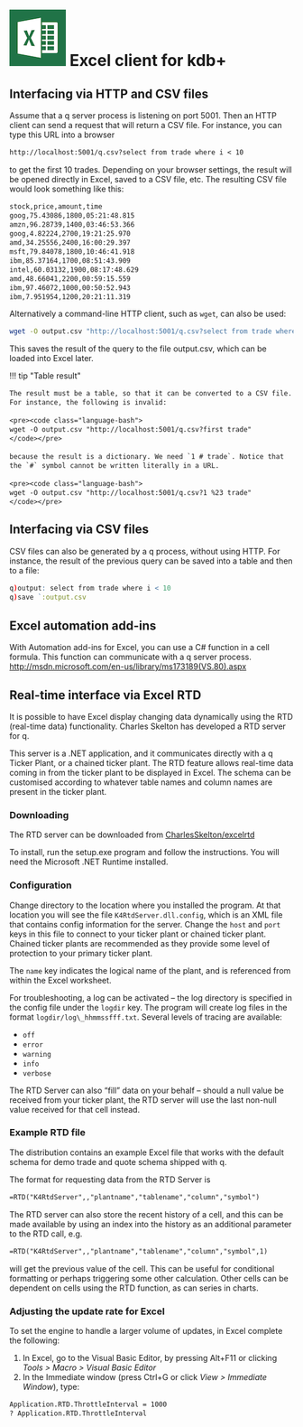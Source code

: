 # ![Microsoft Excel](img/excel.png) Excel client for kdb+


## Interfacing via HTTP and CSV files

Assume that a q server process is listening on port 5001. Then an HTTP client can send a request that will return a CSV file. For instance, you can type this URL into a browser

```txt
http://localhost:5001/q.csv?select from trade where i < 10
```

to get the first 10 trades. Depending on your browser settings, the result will be opened directly in Excel, saved to a CSV file, etc. The resulting CSV file would look something like this:

```csv
stock,price,amount,time
goog,75.43086,1800,05:21:48.815
amzn,96.28739,1400,03:46:53.366
goog,4.82224,2700,19:21:25.970
amd,34.25556,2400,16:00:29.397
msft,79.84078,1800,10:46:41.918
ibm,85.37164,1700,08:51:43.909
intel,60.03132,1900,08:17:48.629
amd,48.66041,2200,00:59:15.559
ibm,97.46072,1000,00:50:52.943
ibm,7.951954,1200,20:21:11.319
```

Alternatively a command-line HTTP client, such as `wget`, can also be used:

```bash
wget -O output.csv "http://localhost:5001/q.csv?select from trade where i < 10"
```

This saves the result of the query to the file output.csv, which can be loaded into Excel later.

!!! tip "Table result"

    The result must be a table, so that it can be converted to a CSV file. For instance, the following is invalid:

    <pre><code class="language-bash">
    wget -O output.csv "http://localhost:5001/q.csv?first trade"
    </code></pre>

    because the result is a dictionary. We need `1 # trade`. Notice that the `#` symbol cannot be written literally in a URL.

    <pre><code class="language-bash">
    wget -O output.csv "http://localhost:5001/q.csv?1 %23 trade"
    </code></pre>


## Interfacing via CSV files

CSV files can also be generated by a q process, without using HTTP. For instance, the result of the previous query can be saved into a table and then to a file:

```q
q)output: select from trade where i < 10
q)save `:output.csv
```


## Excel automation add-ins

With Automation add-ins for Excel, you can use a C\# function in a cell formula. This function can communicate with a q server process.  
<i class="fa fa-hand-o-right"></i> <http://msdn.microsoft.com/en-us/library/ms173189(VS.80).aspx>


## Real-time interface via Excel RTD

It is possible to have Excel display changing data dynamically using the RTD (real-time data) functionality. Charles Skelton has developed a RTD server for q. 

This server is a .NET application, and it communicates directly with a q Ticker Plant, or a chained ticker plant. The RTD feature allows real-time data coming in from the ticker plant to be displayed in Excel. The schema can be customised according to whatever table names and column names are present in the ticker plant.


### Downloading

The RTD server can be downloaded from 
<i class="fa fa-github"></i> [CharlesSkelton/excelrtd](http://github.com/CharlesSkelton/excelrtd)

To install, run the setup.exe program and follow the instructions. You will need the Microsoft .NET Runtime installed.


### Configuration

Change directory to the location where you installed the program. At that location you will see the file 
`K4RtdServer.dll.config`, 
which is an XML file that contains config information for the server. Change the `host` and `port` keys in this file to connect to your ticker plant or chained ticker plant. Chained ticker plants are recommended as they provide some level of protection to your primary ticker plant.

The `name` key indicates the logical name of the plant, and is referenced from within the Excel worksheet.

For troubleshooting, a log can be activated – the log directory is specified in the config file under the `logdir` key. The program will create log files in the format `logdir/log\_hhmmssfff.txt`. Several levels of tracing are available:

- `off`
- `error`
- `warning`
- `info`
- `verbose`

The RTD Server can also “fill” data on your behalf – should a null value be received from your ticker plant, the RTD server will use the last non-null value received for that cell instead.


### Example RTD file

The distribution contains an example Excel file that works with the default schema for demo trade and quote schema shipped with q.

The format for requesting data from the RTD Server is

```txt
=RTD("K4RtdServer",,"plantname","tablename","column","symbol")
```

The RTD server can also store the recent history of a cell, and this can be made available by using an index into the history as an additional parameter to the RTD call, e.g.

```txt
=RTD("K4RtdServer",,"plantname","tablename","column","symbol",1)
```

will get the previous value of the cell. This can be useful for conditional formatting or perhaps triggering some other calculation. Other cells can be dependent on cells using the RTD function, as can series in charts.


### Adjusting the update rate for Excel

To set the engine to handle a larger volume of updates, in Excel complete the following:

1.  In Excel, go to the Visual Basic Editor, by pressing Alt+F11 or clicking _Tools > Macro > Visual Basic Editor_
2. In the Immediate window (press Ctrl+G or click _View > Immediate Window_), type:

```vbnet
Application.RTD.ThrottleInterval = 1000
? Application.RTD.ThrottleInterval
```

